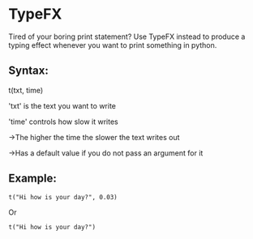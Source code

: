 # TypeFX
Tired of your boring print statement? Use TypeFX instead to produce a typing effect whenever you want to print something in python.

## Syntax:
t(txt, time)

'txt' is the text you want to write

'time' controls how slow it writes

->The higher the time the slower the text writes out

->Has a default value if you do not pass an argument for it  

## Example:
```
t("Hi how is your day?", 0.03)
```

Or

```
t("Hi how is your day?")
```

